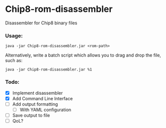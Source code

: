 # Chip8-rom-disassembler
Disassembler for Chip8 binary files  

### Usage:
    java -jar Chip8-rom-disassembler.jar <rom-path>

Alternatively, write a batch script which allows you to drag and drop the file, such as:

    java -jar Chip8-rom-disassembler.jar %1

### Todo:
  - [x] Implement disassembler
  - [x] Add Command Line Interface
  - [ ] Add output formatting
    - [ ] With YAML configuration
  - [ ] Save output to file
  - [ ] QoL?
